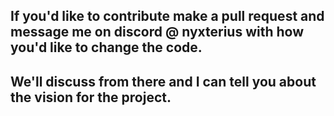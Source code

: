 ## If you'd like to contribute make a pull request and message me on discord @ nyxterius with how you'd like to change the code. 
## We'll discuss from there and I can tell you about the vision for the project.

